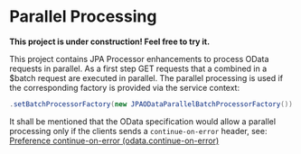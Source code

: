# Parallel Processing

__This project is under construction! Feel free to try it.__

This project contains JPA Processor enhancements to process OData requests in parallel. As a first step GET requests that a combined in a $batch request are executed in parallel. The parallel processing is used if the corresponding factory is provided via the service context:

```java
.setBatchProcessorFactory(new JPAODataParallelBatchProcessorFactory())
```

It shall be mentioned that the OData specification would allow a parallel processing only if the clients sends a `continue-on-error` header, see: [Preference continue-on-error (odata.continue-on-error)](https://docs.oasis-open.org/odata/odata/v4.01/odata-v4.01-part1-protocol.html#_Toc31358874)
